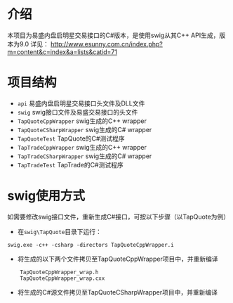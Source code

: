 # 介绍
本项目为易盛内盘启明星交易接口的C#版本，是使用swig从其C++ API生成，版本为9.0
详见：
http://www.esunny.com.cn/index.php?m=content&c=index&a=lists&catid=71

# 项目结构
- `api` 易盛内盘启明星交易接口头文件及DLL文件
- `swig` swig接口文件及易盛交易接口的头文件
- `TapQuoteCppWrapper` swig生成的C++ wrapper
- `TapQuoteCSharpWrapper` swig生成的C# wrapper
- `TapQuoteTest` TapQuote的C#测试程序
- `TapTradeCppWrapper` swig生成的C++ wrapper
- `TapTradeCSharpWrapper` swig生成的C# wrapper
- `TapTradeTest` TapTrade的C#测试程序

# swig使用方式
如需要修改swig接口文件，重新生成C#接口，可按以下步骤（以TapQuote为例）

- 在`swig\TapQuote`目录下运行：

`swig.exe -c++ -csharp -directors TapQuoteCppWrapper.i`

- 将生成的以下两个文件拷贝至TapQuoteCppWrapper项目中，并重新编译

```
    TapQuoteCppWrapper_wrap.h
    TapQuoteCppWrapper_wrap.cxx
```

- 将生成的C#源文件拷贝至TapQuoteCSharpWrapper项目中，并重新编译



